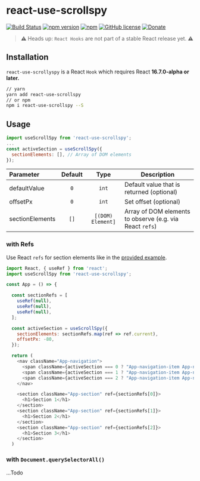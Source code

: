 # react-use-scrollspy

[![Build Status](https://travis-ci.org/Purii/react-use-scrollspy.svg?branch=master)](https://travis-ci.org/Purii/react-use-scrollspy)
[![npm version](http://img.shields.io/npm/v/react-use-scrollspy.svg?style=flat)](https://www.npmjs.com/package/react-use-scrollspy)
[![npm](https://img.shields.io/npm/dm/react-use-scrollspy.svg)](https://www.npmjs.com/package/react-use-scrollspy)
[![GitHub license](https://img.shields.io/badge/license-MIT-blue.svg)](https://raw.githubusercontent.com/Purii/react-use-scrollspy/master/LICENSE)
[![Donate](https://img.shields.io/badge/Donate-Patreon-green.svg)](https://www.patreon.com/purii)

> ⚠️ Heads up: `React Hooks` are not part of a stable React release yet. ⚠️

## Installation

`react-use-scrollyspy` is a React `Hook` which requires React **16.7.0-alpha or later.**

```sh
// yarn
yarn add react-use-scrollspy
// or npm
npm i react-use-scrollspy --S
```

## Usage

```javascript
import useScrollSpy from 'react-use-scrollspy';
...
const activeSection = useScrollSpy({
  sectionElements: [], // Array of DOM elements
});
```

| Parameter       | Default |       Type        | Description                                             |
| :-------------- | :-----: | :---------------: | --------------------------------------------------------|
| defaultValue    |   `0`   |       `int`       | Default value that is returned (optional)               |
| offsetPx        |   `0`   |       `int`       | Set offset (optional)                                   |
| sectionElements |  `[]`   | `[(DOM) Element]` | Array of DOM elements to observe (e.g. via React `refs`)|

### with Refs

Use React `refs` for section elements like in the [provided example](/example).

```javascript
import React, { useRef } from 'react';
import useScrollSpy from 'react-use-scrollspy';

const App = () => {

  const sectionRefs = [
    useRef(null),
    useRef(null),
    useRef(null),
  ];

  const activeSection = useScrollSpy({
    sectionElements: sectionRefs.map(ref => ref.current),
    offsetPx: -80,
  });

  return (
    <nav className="App-navigation">
      <span className={activeSection === 0 ? "App-navigation-item App-navigation-item--active" : "App-navigation-item"}>Section 1</span>
      <span className={activeSection === 1 ? "App-navigation-item App-navigation-item--active" : "App-navigation-item"}>Section 2</span>
      <span className={activeSection === 2 ? "App-navigation-item App-navigation-item--active" : "App-navigation-item"}>Section 3</span>
    </nav>

    <section className="App-section" ref={sectionRefs[0]}>
      <h1>Section 1</h1>
    </section>
    <section className="App-section" ref={sectionRefs[1]}>
      <h1>Section 2</h1>
    </section>
    <section className="App-section" ref={sectionRefs[2]}>
      <h1>Section 3</h1>
    </section>
  )
```

### with `Document.querySelectorAll()`

...Todo

